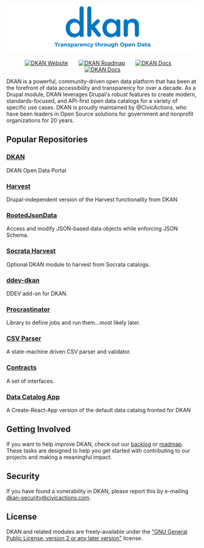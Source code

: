 <center><img src="/assets/github_org.svg" alt="DKAN | Transparency through Open Data"/></center>
<p></p>
<div id="social" align="center">
  <a href="https://getdkan.com" target="_blank"><img src="https://img.shields.io/badge/Website-0077C0?style=for-the-badge&logoColor=white" alt="DKAN Website"/></a>
  &nbsp; &nbsp; &nbsp;
  <a href="https://github.com/orgs/GetDKAN/projects/7/views/5" target="_blank"><img src="https://img.shields.io/badge/Roadmap-0077C0?style=for-the-badge" alt="DKAN Roadmap"/></a>
  &nbsp; &nbsp; &nbsp;
  <a href="https://dkan.readthedocs.io/en/latest/" target="_blank"><img src="https://img.shields.io/badge/Docs-0077C0?style=for-the-badge&logoColor=white" alt="DKAN Docs"/></a>
  &nbsp; &nbsp; &nbsp;
    <a href="https://github.com/GetDKAN/dkan/discussions" target="_blank"><img src="https://img.shields.io/badge/Discussions-0077C0?style=for-the-badge&logoColor=white" alt="DKAN Docs"/></a>
</div>
<p></p>

DKAN is a powerful, community-driven open data platform that has been at the forefront of data accessibility and transparency for over a decade. As a Drupal module, DKAN leverages Drupal's robust features to create modern, standards-focused, and API-first open data catalogs for a variety of specific use cases. DKAN is proudly maintained by @CivicActions, who have been leaders in Open Source solutions for government and nonprofit organizations for 20 years.


## Popular Repositories

### [DKAN](https://github.com/GetDKAN/dkan)
DKAN Open Data Portal

### [Harvest](https://github.com/GetDKAN/harvest)
Drupal-independent version of the Harvest functionality from DKAN

### [RootedJsonData](https://github.com/GetDKAN/RootedJsonData)
Access and modify JSON-based data objects while enforcing JSON Schema.

### [Socrata Harvest](https://github.com/GetDKAN/socrata_harvest)
Optional DKAN module to harvest from Socrata catalogs.

### [ddev-dkan](https://github.com/GetDKAN/ddev-dkan)
DDEV add-on for DKAN.

### [Procrastinator](https://github.com/GetDKAN/procrastinator)
Library to define jobs and run them...most likely later.

### [CSV Parser](https://github.com/GetDKAN/csv-parser)
A state-machine driven CSV parser and validator.

### [Contracts](https://github.com/GetDKAN/contracts)
A set of interfaces.

### [Data Catalog App](https://github.com/getdkan/data-catalog-app)
A Create-React-App version of the default data catalog fronted for DKAN


## Getting Involved
If you want to help improve DKAN, check out our [backlog](https://github.com/GetDKAN/dkan/issues?q=sort%3Aupdated-desc+is%3Aissue+is%3Aopen) or [roadmap](https://github.com/orgs/GetDKAN/projects/7/views/5). These tasks are designed to help you get started with contributing to our projects and making a meaningful impact.


## Security

If you have found a vunerability in DKAN, please report this by e-mailing dkan-security@civicactions.com.

## License

DKAN and related modules are freely-available under the ["GNU General Public License, version 2 or any later version"](https://www.gnu.org/licenses/old-licenses/gpl-2.0.en.html) license.